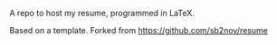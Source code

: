 A repo to host my resume, programmed in LaTeX.

Based on a template. Forked from https://github.com/sb2nov/resume
